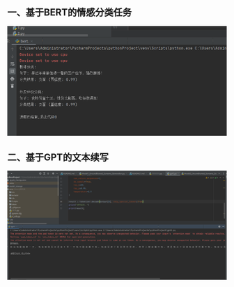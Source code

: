 ## 一、基于BERT的情感分类任务

<img src="https://github.com/huangchenglin11/Word2vec/blob/master/BERT,GPT/images/bert.png">

## 二、基于GPT的文本续写

<img src="https://github.com/huangchenglin11/Word2vec/blob/master/BERT,GPT/images/gpt.png">